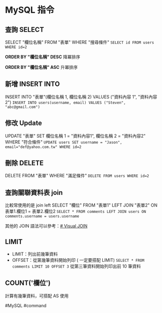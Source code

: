 # MySQL 指令
## 查詢 SELECT
SELECT  "欄位名稱"  FROM  "表單"  WHERE  "搜尋條件"
`SELECT id FROM users WHERE id=2`

**ORDER BY "欄位名稱"  DESC**
降冪排序

**ORDER BY "欄位名稱"  ASC**
升冪排序


## 新增 INSERT INTO
INSERT INTO  "表單"(欄位名稱 1, 欄位名稱 2)  VALUES  ("資料內容 1", "資料內容 2")
`INSERT INTO users(username, email) VALUES ("Steven",  "abc@gmail.com")`


## 修改 Update
UPDATE  "表單"  SET  欄位名稱 1 = "資料內容1", 欄位名稱 2 = "資料內容2"  WHERE  "符合條件"
`UPDATE users SET username = "Jason", email="def@yahoo.com.tw" WHERE id=2`


## 刪除 DELETE
DELETE FROM  "表單"  WHERE  "滿足條件"
`DELETE FROM users WHERE id=2`


## 查詢關聯資料表 join
比較常使用的是 join left
SELECT "欄位" FROM "表單1" LEFT JOIN "表單2" ON  表單1.欄位1 = 表單2.欄位2
`SELECT * FROM comments LEFT JOIN users ON comments.username = users.username `

其他的 JOIN 語法可以參考：[# Visual JOIN](https://joins.spathon.com/)

## LIMIT
- LIMIT：列出前幾筆資料
- OFFSET：從第幾筆資料開始列印 ( 一定要搭配 LIMIT)
`SELECT * FROM comments LIMIT 10 OFFSET 3`
從第三筆資料開始列印出前 10 筆資料

## COUNT('欄位')
計算有幾筆資料，可搭配 AS 使用

#MySQL
#command